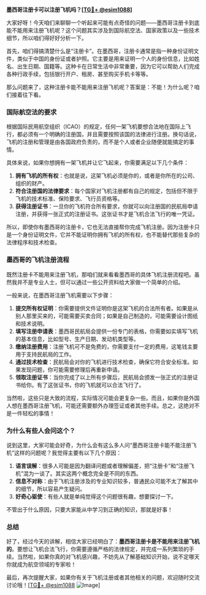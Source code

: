 **墨西哥注册卡可以注册飞机吗？[[TG💪+ @esim1088](https://t.me/s/esim1088)]**

大家好呀！今天咱们来聊聊一个听起来可能有点奇怪的问题——墨西哥注册卡到底能不能用来注册飞机呢？这个问题其实涉及到国际航空法、国家政策以及一些技术细节，所以咱们得好好分析一下。

首先，咱们得搞清楚什么是“注册卡”。在墨西哥，注册卡通常是指一种身份证明文件，类似于中国的身份证或者护照。它主要是用来证明一个人的身份信息，比如姓名、出生日期、国籍等。这种卡在日常生活中非常重要，因为它可以帮助人们完成各种行政手续，包括银行开户、租房、甚至购买手机卡等等。

那么问题来了，这种注册卡能不能用来注册飞机呢？答案是：不能！为什么呢？咱们接着往下看。

### 国际航空法的要求

根据国际民用航空组织（ICAO）的规定，任何一架飞机要想合法地在国际上飞行，都必须有一个明确的注册国，并且需要按照该国的法律进行注册。换句话说，飞机的注册和管理是由各国政府负责的，而不是个人或者企业随便就能搞定的事情。

具体来说，如果你想拥有一架飞机并让它飞起来，你需要满足以下几个条件：

1. **拥有飞机的所有权**：也就是说，这架飞机必须是你的，或者是你所在的公司、组织的财产。
2. **符合注册国的法律要求**：每个国家对飞机注册都有自己的规定，包括但不限于飞机的技术标准、保险要求、飞行员资格等。
3. **获得注册证书**：一旦你的飞机符合所有要求，你就可以向注册国的民航局申请注册，并获得一张正式的注册证书。这张证书才是飞机合法飞行的唯一凭证。

所以，即使你有墨西哥的注册卡，它也无法直接帮你完成飞机注册。因为注册卡只是一个身份证明文件，它并不能证明你拥有飞机的所有权，也不能替代那些复杂的法律程序和技术检查。

### 墨西哥的飞机注册流程

既然注册卡不能用来注册飞机，那咱们就来看看墨西哥的具体飞机注册流程吧。虽然我并不是专业人士，但可以通过一些公开资料给大家做一个简单的介绍。

一般来说，在墨西哥注册飞机需要以下步骤：

1. **提交所有权证明**：你需要提供文件证明你是这架飞机的合法所有者。如果是从别人那里买来的，可能需要买卖合同；如果是自己制造的，可能需要设计图纸和技术说明。
2. **填写注册申请表**：墨西哥民航局会提供一份专门的表格，你需要如实填写飞机的基本信息，比如型号、生产日期、发动机类型等。
3. **缴纳注册费用**：注册飞机可不是免费的，你需要支付一定的费用，这笔钱主要用于支持民航局的工作。
4. **通过技术检查**：民航局会对你的飞机进行技术检查，确保它符合安全标准。如果发现问题，你可能需要修理后再重新申请。
5. **领取注册证书**：当你完成了以上所有步骤后，民航局会颁发一张正式的注册证书给你。有了这张证书，你的飞机就可以合法飞行了。

当然啦，这些只是大致的流程，实际情况可能会更复杂一些。而且，如果你是外国人想在墨西哥注册飞机，可能还需要额外办理签证或者其他手续。总之，这绝对不是一件轻松的事情！

### 为什么有些人会问这个？

说到这里，大家可能会好奇，为什么会有这么多人问“墨西哥注册卡能不能注册飞机”这样的问题呢？我觉得主要有以下几个原因：

1. **语言误解**：很多人可能是因为翻译问题或者理解偏差，把“注册卡”和“注册飞机”混为一谈了。其实这两个概念完全是不同的东西。
2. **信息不对称**：由于飞机注册涉及的专业知识较多，普通民众可能不太了解其中的细节，所以容易产生疑问。
3. **好奇心驱使**：有些人就是单纯觉得这个问题很有趣，想要探讨一下。

不管出于什么原因，只要大家能从中学习到正确的知识，那就是好事！

### 总结

好了，经过今天的讲解，相信大家已经明白了：**墨西哥注册卡是不能用来注册飞机的**。要想让飞机合法飞行，你需要遵循严格的法律规定，并完成一系列繁琐的手续。当然啦，如果你真的对飞机感兴趣，不妨先从了解基础知识开始，说不定哪天你就成为航空领域的专家啦！

最后，再次提醒大家，如果你有关于飞机注册或者其他相关的问题，欢迎随时交流讨论哦！[[TG💪+ @esim1088](https://t.me/s/esim1088) ![Image](https://i.postimg.cc/4NQfJmqS/Snipaste-2025-05-13-00-14-12.png)]